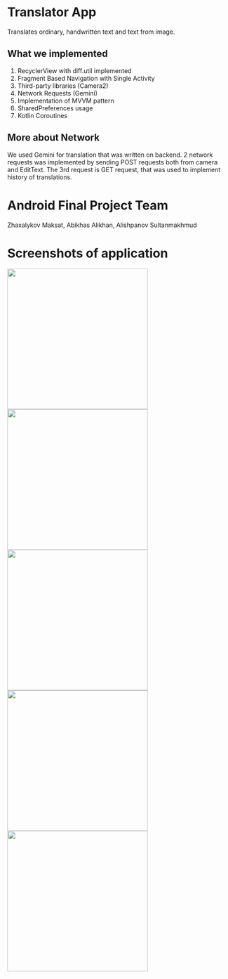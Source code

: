 # Translator App

Translates ordinary, handwritten text and text from image.

## What we implemented

1. RecyclerView with diff.util implemented
2. Fragment Based Navigation with Single Activity
3. Third-party libraries (Camera2)
4. Network Requests (Gemini)
5. Implementation of MVVM pattern
6. SharedPreferences usage
7. Kotlin Coroutines

## More about Network

We used Gemini for translation that was written on backend. 
2 network requests was implemented by sending POST requests both from camera and EditText.
The 3rd request is GET request, that was used to implement history of translations.

# Android Final Project Team

Zhaxalykov Maksat, Abikhas Alikhan, Alishpanov Sultanmakhmud


# Screenshots of application

<p float="left">
  <img src="screenshots/1.png" width="320" />
  <img src="screenshots/2.png" width="320" /> 
  <img src="screenshots/3.png" width="320" />
  <img src="screenshots/4.png" width="320" />
  <img src="screenshots/5.png" width="320" />
</p>